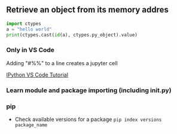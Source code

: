 
## Retrieve an object from its memory addres
```python
import ctypes
a = "hello world"
print(ctypes.cast(id(a), ctypes.py_object).value)
```

### Only in VS Code
Adding "#%%" to a line creates a jupyter cell

[IPython VS Code Tutorial](https://code.visualstudio.com/docs/python/jupyter-support-py)

### Learn module and package importing (including __init__.py)

### pip
* Check available versions for a package
`pip index versions package_name`


